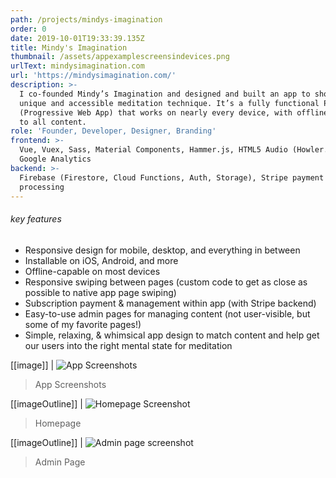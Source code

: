 ```yaml
---
path: /projects/mindys-imagination
order: 0
date: 2019-10-01T19:33:39.135Z
title: Mindy's Imagination
thumbnail: /assets/appexamplescreensindevices.png
urlText: mindysimagination.com
url: 'https://mindysimagination.com/'
description: >-
  I co-founded Mindy’s Imagination and designed and built an app to showcase our
  unique and accessible meditation technique. It’s a fully functional PWA
  (Progressive Web App) that works on nearly every device, with offline access
  to all content.
role: 'Founder, Developer, Designer, Branding'
frontend: >-
  Vue, Vuex, Sass, Material Components, Hammer.js, HTML5 Audio (Howler.js),
  Google Analytics
backend: >-
  Firebase (Firestore, Cloud Functions, Auth, Storage), Stripe payment
  processing
---
```


###### key features

- Responsive design for mobile, desktop, and everything in between
- Installable on iOS, Android, and more
- Offline-capable on most devices
- Responsive swiping between pages (custom code to get as close as possible to native app page swiping)
- Subscription payment & management within app (with Stripe backend)
- Easy-to-use admin pages for managing content (not user-visible, but some of my favorite pages!)
- Simple, relaxing, & whimsical app design to match content and help get our users into the right mental state for meditation

[[image]]
| ![App Screenshots](/assets/appexamplescreensindevices.png 'App Screenshots')

> App Screenshots

[[imageOutline]]
| ![Homepage Screenshot](/assets/homepagesample-9-19.png)

> Homepage

[[imageOutline]]
| ![Admin page screenshot](/assets/screen-shot-2019-09-13-at-2.23.24-pm.png 'Admin Page')

> Admin Page
